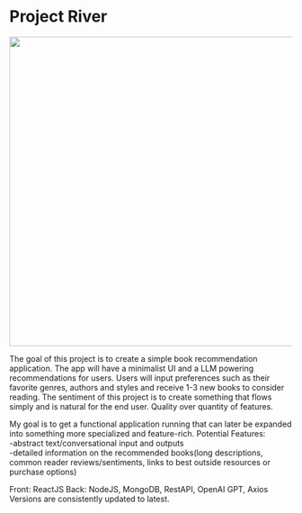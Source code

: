 ﻿# Project River

<div align="center">
 <img src="https://github.com/user-attachments/assets/fe01e571-ec9f-4f35-b1c2-15187dd7d37a" width="550" />
</div>
 

The goal of this project is to create a simple book recommendation application. The app will have a minimalist UI and a LLM powering recommendations for users. 
Users will input preferences such as their favorite genres, authors and styles and receive 1-3 new books to consider reading.
The sentiment of this project is to create something that flows simply and is natural for the end user. Quality over quantity of features.

My goal is to get a functional application running that can later be expanded into something more specialized and feature-rich.
Potential Features:  
-abstract text/conversational input and outputs  
-detailed information on the recommended books(long descriptions, common reader reviews/sentiments, links to best outside resources or purchase options)  


Front: ReactJS
Back: NodeJS, MongoDB, RestAPI, OpenAI GPT, Axios
Versions are consistently updated to latest.
